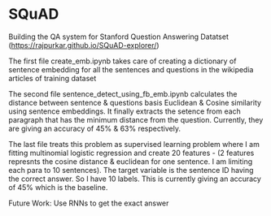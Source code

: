 # SQuAD
Building the QA system for Stanford Question Answering Datatset (https://rajpurkar.github.io/SQuAD-explorer/)

The first file create_emb.ipynb takes care of creating a dictionary of sentence embedding for all the sentences and questions in the wikipedia articles of training dataset

The second file sentence_detect_using_fb_emb.ipynb calculates the distance between sentence & questions basis Euclidean & Cosine similarity using sentence embeddings. It finally extracts the setence from each paragraph that has the minimum distance from the question. Currently, they are giving an accuracy of 45% & 63% respectively.

The last file treats this problem as supervised learning problem where I am fitting multinomial logistic regression and create 20 features - (2 features represnts the cosine distance & euclidean for one sentence. I am limiting each para to 10 sentences). The target variable is the sentence ID having the correct answer. So I have 10 labels. This is currently giving an accuracy of 45% which is the baseline.

Future Work: Use RNNs to get the exact answer
